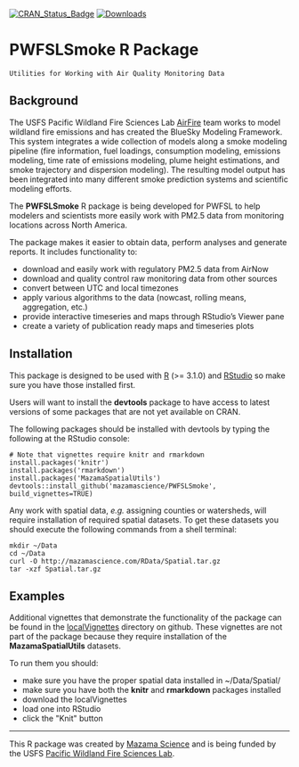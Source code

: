 <!-- [![Build Status](https://travis-ci.org/mazamascience/PWFSLSmoke.svg)](https://travis-ci.org/mazamascience/PWFSLSmoke)
[![Coverage Status](https://coveralls.io/repos/mazamascience/PWFSLSmoke/badge.svg?branch=master&service=github)](https://coveralls.io/github/mazamascience/PWFSLSmoke?branch=master) -->
[![CRAN\_Status\_Badge](http://www.r-pkg.org/badges/version/PWFSLSmoke)](https://cran.r-project.org/package=PWFSLSmoke)
[![Downloads](http://cranlogs.r-pkg.org/badges/PWFSLSmoke)](https://cran.r-project.org/package=PWFSLSmoke)

# PWFSLSmoke R Package

```
Utilities for Working with Air Quality Monitoring Data
```

## Background

The USFS Pacific Wildland Fire Sciences Lab [AirFire](https://www.airfire.org) team works
to model wildland fire emissions and has created the BlueSky Modeling Framework. This
system  integrates a wide collection of models along a smoke modeling pipeline (fire 
information, fuel loadings, consumption modeling, emissions modeling, time rate of 
emissions modeling, plume height estimations, and smoke trajectory and dispersion 
modeling). The resulting model output has been integrated into many different smoke 
prediction systems and scientific modeling efforts.

The **PWFSLSmoke** R package is being developed for PWFSL to help modelers and scientists
more easily work with PM2.5 data from monitoring locations across North America.

The package makes it easier to obtain data, perform analyses and generate reports. It includes functionality to:

 * download and easily work with regulatory PM2.5 data from AirNow
 * download and quality control raw monitoring data from other sources
 * convert between UTC and local timezones
 * apply various algorithms to the data (nowcast, rolling means, aggregation, etc.)
 * provide interactive timeseries and maps through RStudio’s Viewer pane
 * create a variety of publication ready maps and timeseries plots

## Installation

This package is designed to be used with [R](https://cran.r-project.org) (>= 3.1.0) and
[RStudio](https://www.rstudio.com) so make sure you have those installed first.

Users will want to install the **devtools** package to have access to latest versions
of some packages that are not yet available on CRAN.

The following packages should be installed with devtools by typing the following at the RStudio console:

```
# Note that vignettes require knitr and rmarkdown
install.packages('knitr')
install.packages('rmarkdown')
install.packages('MazamaSpatialUtils')
devtools::install_github('mazamascience/PWFSLSmoke', build_vignettes=TRUE)
```

Any work with spatial data, *e.g.* assigning counties or watersheds, will require installation of required
spatial datasets. To get these datasets you should execute the following commands from a shell terminal:

```
mkdir ~/Data
cd ~/Data
curl -O http://mazamascience.com/RData/Spatial.tar.gz
tar -xzf Spatial.tar.gz
```

## Examples

Additional vignettes that demonstrate the functionality of the package can be found in the
[localVignettes](https://github.com/MazamaScience/PWFSLSmoke/tree/master/localVignettes)
directory on github. These vignettes are not part of the package because they require
installation of the **MazamaSpatialUtils** datasets.

To run them you should:

 * make sure you have the proper spatial data installed in ~/Data/Spatial/
 * make sure you have both the **knitr** and **rmarkdown** packages installed
 * download the localVignettes
 * load one into RStudio
 * click the "Knit" button

----

This R package was created by [Mazama Science](http://mazamascience.com) and is being 
funded by the USFS [Pacific Wildland Fire Sciences Lab](https://www.fs.fed.us/pnw/pwfsl/).


